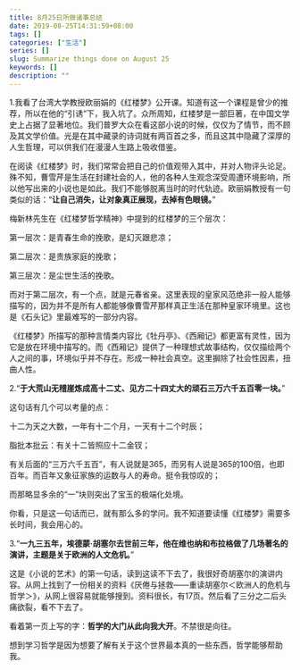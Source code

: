 ```yaml
---
title: 8月25日所做诸事总结
date: 2019-08-25T14:31:59+08:00
tags: []
categories: ["生活"]
series: []
slug: Summarize things done on August 25
keywords: []
description: ""
---
```


1.我看了台湾大学教授欧丽娟的《红楼梦》公开课。知道有这一个课程是曾少的推荐，所以在他的“引诱”下，我入坑了。众所周知，红楼梦是一部巨著，在中国文学史上占据了显著地位。我们普罗大众在看这部小说的时候，仅仅为了情节，而不顾及其文学价值。光是在其中藏录的诗词就有两百首之多，而且这其中隐藏了深厚的人生哲理，可以供我们在漫漫人生路上吸收借鉴。

在阅读《红楼梦》时，我们常常会把自己的价值观带入其中，并对人物评头论足。殊不知，曹雪芹是生活在封建社会的人，他的各种人生观念深受周遭环境影响，所以他写出来的小说也是如此。我们不能够脱离当时的时代轨迹。欧丽娟教授有一句类似的话：“**让自己消失，让对象真正展现，去掉有色眼镜。**”

梅新林先生在《红楼梦哲学精神》中提到的红楼梦的三个层次：

第一层次：是青春生命的挽歌，是幻灭跟悲凉；

第二层次：是贵族家庭的挽歌；

第三层次：是尘世生活的挽歌。

而对于第二层次，有一个点，就是元春省亲。这里表现的皇家风范绝非一般人能够描写的，因为并不是所有人都能够像曹雪芹那样真正生活在那种皇家环境里。这也是《石头记》里最难写的一部分内容。

《红楼梦》所描写的那种言情类内容比《牡丹亭》、《西厢记》都更富有灵性，因为它是放在环境中描写的。而《西厢记》提供了一种理想式故事结构，仅仅描绘两个人之间的事，环境似乎并不存在。形成一种社会真空。这里摒除了社会性因素，扭曲人性。

2.“**于大荒山无稽崖炼成高十二丈、见方二十四丈大的顽石三万六千五百零一块。**”

这句话有几个可以考量的点：

十二为天之大数，一年有十二个月，一天有十二个时辰；

脂批本批云：有关十二皆照应十二金钗；

有关后面的“三万六千五百”，有人说就是365，而另有人说是365的100倍，也即百年。而百年又象征家族的运数与人的寿命。挺令我惊叹的；

而那略显多余的“一”块则突出了宝玉的极端化处境。



你看，只是这一句话而已，就有那么多的学问。我不知道要读懂《红楼梦》需要多长时间，我会用心的。



3.“**一九三五年，埃德蒙·胡塞尔去世前三年，他在维也纳和布拉格做了几场著名的演讲，主题是关于欧洲的人文危机。**”

这是《小说的艺术》的第一句话，读到这读不下去了，我很好奇胡塞尔的演讲内容。从网上找到了一份相关的资料《厌倦与拯救——重读胡塞尔＜欧洲人的危机与哲学＞》，从网上很容易就能够搜到。资料很长，有17页。然后看了三分之二后头痛欲裂，看不下去了。

看着第一页上写的字：**哲学的大门从此向我大开**。不禁很是向往。

想到学习哲学是因为想要了解有关于这个世界最本真的一些东西，哲学能够帮助我。
